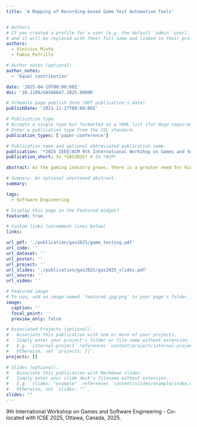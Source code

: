 ```yaml
---
title: 'A Mapping of Recording-based Game Test Automation Tools'


# Authors
# If you created a profile for a user (e.g. the default `admin` user), write the username (folder name) here
# and it will be replaced with their full name and linked to their profile.
authors:
  - Vinícius Mioto
  - Fabio Petrillo

# Author notes (optional)
author_notes:
  - 'Equal contribution'

date: '2025-04-29T00:00:00Z'
doi: '10.1109/GAS66647.2025.00006'

# Schedule page publish date (NOT publication's date).
publishDate: '2021-11-17T00:00:00Z'

# Publication type.
# Accepts a single type but formatted as a YAML list (for Hugo requirements).
# Enter a publication type from the CSL standard.
publication_types: ['paper-conference']

# Publication name and optional abbreviated publication name.
publication: '*2025 IEEE/ACM 9th International Workshop on Games and Software Engineering (GAS)*'
publication_short: In *GAS2025* # In *ACM*

abstract: As the gaming industry grows, there is a greater need for high-quality, complex games, which requires efficient and scalable testing methods. This paper maps recording-based game test automation tools that record and replay user actions to make testing easier and reduce manual work. We analyzed 20 tools mentioned in industry blogs and grouped them into game-specific and general-purpose categories. We also evaluated their compatibility, input simulation features, scripting options, and integration with game engines. Our findings indicate that general-purpose tools, the most frequently mentioned in blog sources, offer broad adaptability across platforms but are typically limited to user interface and visual testing. In contrast, game-specific tools provide deeper integration with game engines, supporting access to in-game mechanics and making them better suited for testing gameplay aspects. Our observations intend to conduct industry and academic efforts toward more reliable, scalable, and cost-effective approaches to automated game testing.

# Summary. An optional shortened abstract.
summary:

tags:
  - Software Engineering

# Display this page in the Featured widget?
featured: true

# Custom links (uncomment lines below)
links:

url_pdf: './publication/gas2025/game_testing.pdf'
url_code: ''
url_dataset: ''
url_poster: ''
url_project: ''
url_slides: './publication/gas2025/gas2025_slides.pdf'
url_source: ''
url_video: ''

# Featured image
# To use, add an image named `featured.jpg/png` to your page's folder.
image:
  caption: ''
  focal_point: ''
  preview_only: false

# Associated Projects (optional).
#   Associate this publication with one or more of your projects.
#   Simply enter your project's folder or file name without extension.
#   E.g. `internal-project` references `content/project/internal-project/index.md`.
#   Otherwise, set `projects: []`.
projects: []

# Slides (optional).
#   Associate this publication with Markdown slides.
#   Simply enter your slide deck's filename without extension.
#   E.g. `slides: "example"` references `content/slides/example/index.md`.
#   Otherwise, set `slides: ""`.
slides: ""
---
```


9th International Workshop on Games and Software Engineering - Co-located with ICSE 2025, Ottawa, Canada, 2025.